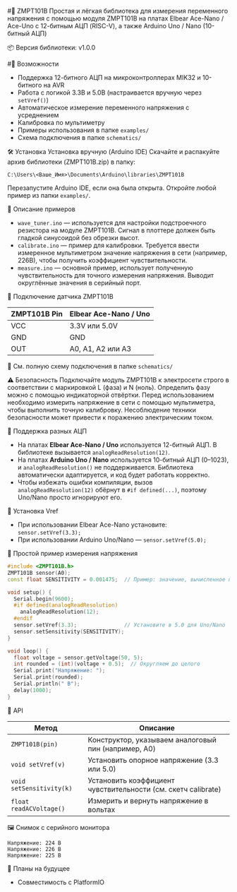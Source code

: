 #🔌 ZMPT101B
Простая и лёгкая библиотека для измерения переменного напряжения с помощью модуля ZMPT101B на платах Elbear Ace-Nano / Ace-Uno с 12-битным АЦП (RISC-V), а также Arduino Uno / Nano (10-битный АЦП)

📦 Версия библиотеки: v1.0.0

#📌 Возможности
- Поддержка 12-битного АЦП на микроконтроллерах MIK32 и 10-битного на AVR
- Работа с логикой 3.3В и 5.0В (настраивается вручную через `setVref()`)
- Автоматическое измерение переменного напряжения с усреднением
- Калибровка по мультиметру
- Примеры использования в папке `examples/`
- Схема подключения в папке `schematics/`

🛠️ Установка
Установка вручную (Arduino IDE)
Скачайте и распакуйте архив библиотеки (ZMPT101B.zip) в папку:

```
C:\Users\<Ваше_Имя>\Documents\Arduino\libraries\ZMPT101B
```

Перезапустите Arduino IDE, если она была открыта.
Откройте любой пример из папки `examples/`.

🧪 Описание примеров

* `wave_tuner.ino` — используется для настройки подстроечного резистора на модуле ZMPT101B. Сигнал в плоттере должен быть гладкой синусоидой без обрезки высот.
* `calibrate.ino` — пример для калибровки. Требуется ввести измеренное мультиметром значение напряжения в сети (например, 226В), чтобы получить коэффициент чувствительности.
* `measure.ino` — основной пример, использует полученную чувствительность для точного измерения напряжения. Выводит округлённые значения в серийный порт.

🔌 Подключение датчика ZMPT101B

| ZMPT101B Pin | Elbear Ace-Nano / Uno |
| ------------ | --------------------- |
| VCC          | 3.3V или 5.0V         |
| GND          | GND                   |
| OUT          | A0, A1, A2 или A3     |

📂 См. полную схему подключения в папке `schematics/`

⚠️ Безопасность
Подключайте модуль ZMPT101B к электросети строго в соответствии с маркировкой L (фаза) и N (ноль).
Определить фазу можно с помощью индикаторной отвёртки.
Перед использованием необходимо измерить напряжение в сети с помощью мультиметра, чтобы выполнить точную калибровку.
Несоблюдение техники безопасности может привести к поражению электрическим током.

🧠 Поддержка разных АЦП

* На платах **Elbear Ace-Nano / Uno** используется 12-битный АЦП. В библиотеке вызывается `analogReadResolution(12)`.
* На платах **Arduino Uno / Nano** используется 10-битный АЦП (0–1023), и `analogReadResolution()` не поддерживается. Библиотека автоматически адаптируется, и код будет работать корректно.
* Чтобы избежать ошибки компиляции, вызов `analogReadResolution(12)` обёрнут в `#if defined(...)`, поэтому Uno/Nano просто игнорируют его.

📌 Установка Vref

* При использовании Elbear Ace-Nano установите: `sensor.setVref(3.3);`
* При использовании Arduino Uno/Nano — `sensor.setVref(5.0);`

🧪 Простой пример измерения напряжения

```cpp
#include <ZMPT101B.h>
ZMPT101B sensor(A0);
const float SENSITIVITY = 0.001475;  // Пример: значение, вычисленное при калибровке

void setup() {
  Serial.begin(9600);
  #if defined(analogReadResolution)
    analogReadResolution(12);
  #endif
  sensor.setVref(3.3);               // Установите в 5.0 для Uno/Nano
  sensor.setSensitivity(SENSITIVITY);
}

void loop() {
  float voltage = sensor.getVoltage(50, 5);
  int rounded = (int)(voltage + 0.5);  // Округляем до целого
  Serial.print("Напряжение: ");
  Serial.print(rounded);
  Serial.println(" В");
  delay(1000);
}
```

📘 API

| Метод                    | Описание                                                      |
| ------------------------ | ------------------------------------------------------------- |
| `ZMPT101B(pin)`          | Конструктор, указываем аналоговый пин (например, A0)          |
| `void setVref(v)`        | Установить опорное напряжение (3.3 или 5.0)                   |
| `void setSensitivity(k)` | Установить коэффициент чувствительности (см. скетч calibrate) |
| `float readACVoltage()`  | Измерить и вернуть напряжение в вольтах                       |

🖼️ Снимок с серийного монитора

```
Напряжение: 224 В  
Напряжение: 226 В  
Напряжение: 225 В  
```

💬 Планы на будущее
- Совместимость с PlatformIO